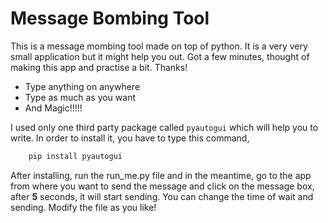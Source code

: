 # Message Bombing Tool

This is a message mombing tool made on top of python. It is a very very small application but it might help you out. Got a few minutes, thought of making this app and practise a bit. Thanks!

  - Type anything on anywhere
  - Type as much as you want
  - And Magic!!!!!

I used only one third party package called `pyautogui` which will help you to write. In order to install it, you have to type this command,
```python
    pip install pyautogui
```

After installing, run the run_me.py file and in the meantime, go to the app from where you want to send the message and click on the message box, after **5** seconds, it will start sending. You can change the time of wait and sending. Modify the file as you like!